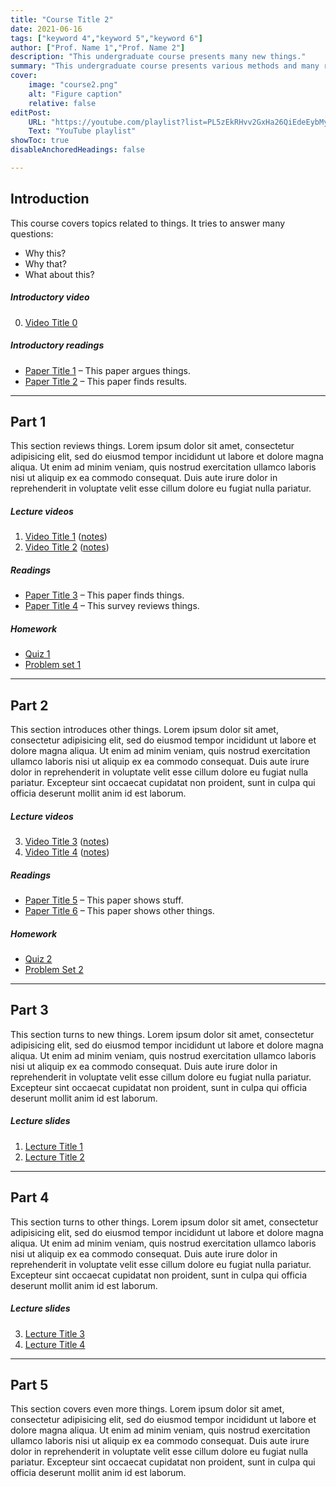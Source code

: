 ```yaml
---
title: "Course Title 2" 
date: 2021-06-16
tags: ["keyword 4","keyword 5","keyword 6"]
author: ["Prof. Name 1","Prof. Name 2"]
description: "This undergraduate course presents many new things." 
summary: "This undergraduate course presents various methods and many results." 
cover:
    image: "course2.png"
    alt: "Figure caption"
    relative: false
editPost:
    URL: "https://youtube.com/playlist?list=PL5zEkRHvv2GxHa26QiEdeEybMy0UbdjmW"
    Text: "YouTube playlist"
showToc: true
disableAnchoredHeadings: false

---
```


## Introduction

This course covers topics related to things. It tries to answer many questions: 

+ Why this? 
+ Why that? 
+ What about this? 

##### Introductory video

0. [Video Title 0](https://youtu.be/nSbrF_ZWE_M)

##### Introductory readings

+ [Paper Title 1](https://doi.org/10.1093/oep/gpab021) – This paper argues things.
+ [Paper Title 2](https://doi.org/10.1016/j.pubecp.2021.100009) – This paper finds results. 

---

## Part 1

This section reviews things. Lorem ipsum dolor sit amet, consectetur adipisicing elit, sed do eiusmod tempor incididunt ut labore et dolore magna aliqua. Ut enim ad minim veniam, quis nostrud exercitation ullamco laboris nisi ut aliquip ex ea commodo
consequat. Duis aute irure dolor in reprehenderit in voluptate velit esse
cillum dolore eu fugiat nulla pariatur.

##### Lecture videos

1. [Video Title 1](https://youtu.be/X_mwtm3inEw) ([notes](notes1.pdf))
2. [Video Title 2](https://youtu.be/cFdwOwY2l-A) ([notes](notes2.pdf))

##### Readings

+ [Paper Title 3](https://doi.org/10.1162/rest_a_00893) – This paper finds things.
+ [Paper Title 4](https://doi.org/10.1073/pnas.1816454115) – This survey reviews things.

##### Homework

+ [Quiz 1](quiz3.pdf)
+ [Problem set 1](ps3.pdf)

---

## Part 2

This section introduces other things. Lorem ipsum dolor sit amet, consectetur adipisicing elit, sed do eiusmod tempor incididunt ut labore et dolore magna aliqua. Ut enim ad minim veniam, quis nostrud exercitation ullamco laboris nisi ut aliquip ex ea commodo
consequat. Duis aute irure dolor in reprehenderit in voluptate velit esse
cillum dolore eu fugiat nulla pariatur. Excepteur sint occaecat cupidatat non
proident, sunt in culpa qui officia deserunt mollit anim id est laborum.

##### Lecture videos

3. [Video Title 3](https://youtu.be/ZgYtFURIu4A) ([notes](notes3.pdf))
4. [Video Title 4](https://youtu.be/6j2Debc6LcI) ([notes](notes4.pdf))

##### Readings

+ [Paper Title 5](https://doi.org/10.1257/pol.20150088) – This paper shows stuff.
+ [Paper Title 6](https://doi.org/10.1257/pol.20160462) – This paper shows other things.

##### Homework

+ [Quiz 2](quiz4.pdf)
+ [Problem Set 2](ps4.pdf)

---

## Part 3

This section turns to new things. Lorem ipsum dolor sit amet, consectetur adipisicing elit, sed do eiusmod tempor incididunt ut labore et dolore magna aliqua. Ut enim ad minim veniam, quis nostrud exercitation ullamco laboris nisi ut aliquip ex ea commodo
consequat. Duis aute irure dolor in reprehenderit in voluptate velit esse
cillum dolore eu fugiat nulla pariatur. Excepteur sint occaecat cupidatat non
proident, sunt in culpa qui officia deserunt mollit anim id est laborum.

##### Lecture slides

1. [Lecture Title 1](slides1.pdf)
2. [Lecture Title 2](slides2.pdf)

---

## Part 4

This section turns to other things. Lorem ipsum dolor sit amet, consectetur adipisicing elit, sed do eiusmod tempor incididunt ut labore et dolore magna aliqua. Ut enim ad minim veniam, quis nostrud exercitation ullamco laboris nisi ut aliquip ex ea commodo
consequat. Duis aute irure dolor in reprehenderit in voluptate velit esse
cillum dolore eu fugiat nulla pariatur. Excepteur sint occaecat cupidatat non
proident, sunt in culpa qui officia deserunt mollit anim id est laborum.

##### Lecture slides

3. [Lecture Title 3](slides3.pdf)
4. [Lecture Title 4](slides4.pdf)

---

## Part 5

This section covers even more things. Lorem ipsum dolor sit amet, consectetur adipisicing elit, sed do eiusmod tempor incididunt ut labore et dolore magna aliqua. Ut enim ad minim veniam, quis nostrud exercitation ullamco laboris nisi ut aliquip ex ea commodo
consequat. Duis aute irure dolor in reprehenderit in voluptate velit esse
cillum dolore eu fugiat nulla pariatur. Excepteur sint occaecat cupidatat non
proident, sunt in culpa qui officia deserunt mollit anim id est laborum.